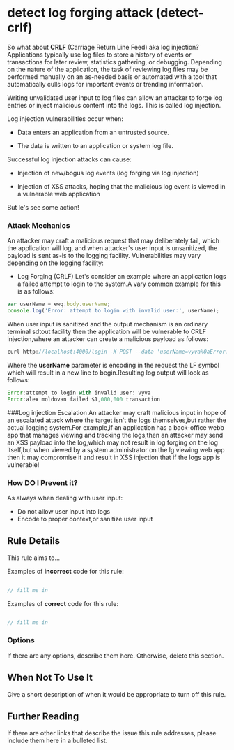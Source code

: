 # detect log forging attack  (detect-crlf)
 So what about **CRLF** (Carriage Return Line Feed) aka  log injection?
 Applications typically use log files to store a history of events or transactions for later review, statistics gathering, or debugging. Depending on the nature of the application, the task of reviewing log files may be performed manually on an as-needed basis or automated with a tool that automatically culls logs for important events or trending information.

Writing unvalidated user input to log files can allow an attacker to forge log entries or inject malicious content into the logs. This is called log injection.

Log injection vulnerabilities occur when:

* Data enters an application from an untrusted source.

* The data is written to an application or system log file.

Successful log injection attacks can cause:

 * Injection of new/bogus log events (log forging via log injection)

 * Injection of XSS attacks, hoping that the malicious log event is viewed in a vulnerable web application

But le's see some action!

### Attack Mechanics
An attacker may craft a malicious request that may deliberately fail, which the application will log, and when attacker's user input is unsanitized, the payload is sent as-is to the logging facility. Vulnerabilities may vary depending on the logging facility:

 * Log Forging (CRLF)
 Let's consider an example where an application logs a failed attempt to login to the system.A vary common example for this is as follows:

 ```javascript
 var userName = ewq.body.userName;
 console.log('Error: attempt to login with invalid user:', userName);
 ```
 When user input is sanitized and the output mechanism is an ordinary terminal sdtout facility then the application will be vulnerable to CRLF injection,where an attacker can create a malicious payload as follows:

 ```javascript
 curl http://localhost:4000/login -X POST --data 'userName=vyva%0aError: alex moldovan failed $1,000,000 transaction&password=Admin_123&_csrf='
 ```
 Where the **userName** parameter is encoding in the request the LF symbol which will result in a new line to begin.Resulting log output will look as follows:
 ```javascript
 Error:attempt to login with invalid user: vyva
 Error:alex moldovan failed $1,000,000 transaction
 ```

 ###Log injection Escalation
 An attacker may craft malicious input in hope of an escalated attack where the target isn't the logs themselves,but rather the actual logging system.For example,if an application has a back-office webb app that manages viewing and tracking the logs,then an attacker may send an XSS payload into the log,which may not result in log forging on the log itself,but when viewed by a system administrator on the lg viewing web app then it may compromise it and result in XSS injection that if the logs app is vulnerable!

 ### How DO I Prevent it?
 As always when dealing with user input:
 * Do not allow user input into logs
 * Encode to proper context,or sanitize user input

## Rule Details

This rule aims to...

Examples of **incorrect** code for this rule:

```js

// fill me in

```

Examples of **correct** code for this rule:

```js

// fill me in

```

### Options

If there are any options, describe them here. Otherwise, delete this section.

## When Not To Use It

Give a short description of when it would be appropriate to turn off this rule.

## Further Reading

If there are other links that describe the issue this rule addresses, please include them here in a bulleted list.
